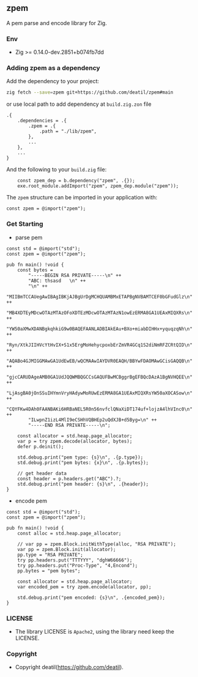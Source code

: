 ## zpem 

A pem parse and encode library for Zig.


### Env

 - Zig >= 0.14.0-dev.2851+b074fb7dd


 ### Adding zpem as a dependency

Add the dependency to your project:

```sh
zig fetch --save=zpem git+https://github.com/deatil/zpem#main
```

or use local path to add dependency at `build.zig.zon` file

```zig
.{
    .dependencies = .{
        .zpem = .{
            .path = "./lib/zpem",
        },
        ...
    },
    ...
}
```

And the following to your `build.zig` file:

```zig
    const zpem_dep = b.dependency("zpem", .{});
    exe.root_module.addImport("zpem", zpem_dep.module("zpem"));
```

The `zpem` structure can be imported in your application with:

```zig
const zpem = @import("zpem");
```


### Get Starting

* parse pem

~~~zig
const std = @import("std");
const zpem = @import("zpem");

pub fn main() !void {
    const bytes =
        "-----BEGIN RSA PRIVATE-----\n" ++
        "ABC: thsasd   \n" ++
        "\n" ++
        "MIIBmTCCAUegAwIBAgIBKjAJBgUrDgMCHQUAMBMxETAPBgNVBAMTCEF0bGFudGlz\n" ++
        "MB4XDTEyMDcwOTAzMTAzOFoXDTEzMDcwOTAzMTAzN1owEzERMA8GA1UEAxMIQXRs\n" ++
        "YW50aXMwXDANBgkqhkiG9w0BAQEFAANLADBIAkEAu+BXo+miabDIHHx+yquqzqNh\n" ++
        "Ryn/XtkJIIHVcYtHvIX+S1x5ErgMoHehycpoxbErZmVR4GCq1S2diNmRFZCRtQID\n" ++
        "AQABo4GJMIGGMAwGA1UdEwEB/wQCMAAwIAYDVR0EAQH/BBYwFDAOMAwGCisGAQQB\n" ++
        "gjcCARUDAgeAMB0GA1UdJQQWMBQGCCsGAQUFBwMCBggrBgEFBQcDAzA1BgNVHQEE\n" ++
        "LjAsgBA0jOnSSuIHYmnVryHAdywMoRUwEzERMA8GA1UEAxMIQXRsYW50aXOCASow\n" ++
        "CQYFKw4DAh0FAANBAKi6HRBaNEL5R0n56nvfclQNaXiDT174uf+lojzA4lhVInc0\n" ++
        "ILwpnZ1izL4MlI9eCSHhVQBHEp2uQdXJB+d5Byg=\n" ++
        "-----END RSA PRIVATE-----\n";

    const allocator = std.heap.page_allocator;
    var p = try zpem.decode(allocator, bytes);
    defer p.deinit();

    std.debug.print("pem type: {s}\n", .{p.type});
    std.debug.print("pem bytes: {x}\n", .{p.bytes});

    // get header data
    const header = p.headers.get("ABC").?;
    std.debug.print("pem header: {s}\n", .{header});
}
~~~

* encode pem

~~~zig
const std = @import("std");
const zpem = @import("zpem");

pub fn main() !void {
    const alloc = std.heap.page_allocator;
    
    // var pp = zpem.Block.initWithType(alloc, "RSA PRIVATE");
    var pp = zpem.Block.init(allocator);
    pp.type = "RSA PRIVATE";
    try pp.headers.put("TTTYYY", "dghW66666");
    try pp.headers.put("Proc-Type", "4,Encond");
    pp.bytes = "pem bytes";

    const allocator = std.heap.page_allocator;
    var encoded_pem = try zpem.encode(allocator, pp);

    std.debug.print("pem encoded: {s}\n", .{encoded_pem});
}
~~~


### LICENSE

*  The library LICENSE is `Apache2`, using the library need keep the LICENSE.


### Copyright

*  Copyright deatil(https://github.com/deatil).
